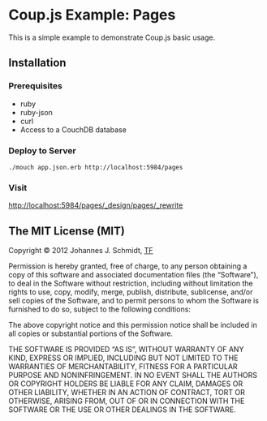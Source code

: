 Coup.js Example: Pages
======================

This is a simple example to demonstrate Coup.js basic usage.


Installation
------------

### Prerequisites

* ruby
* ruby-json
* curl
* Access to a CouchDB database


### Deploy to Server


    ./mouch app.json.erb http://localhost:5984/pages


### Visit
[http://localhost:5984/pages/\_design/pages/\_rewrite](http://localhost:5984/pages/_design/pages/_rewrite)


The MIT License (MIT)
---------------------

Copyright © 2012 Johannes J. Schmidt, [TF](ttp://die-tf.de)

Permission is hereby granted, free of charge, to any person obtaining a copy
of this software and associated documentation files (the “Software”), to deal
in the Software without restriction, including without limitation the rights
to use, copy, modify, merge, publish, distribute, sublicense, and/or sell
copies of the Software, and to permit persons to whom the Software is
furnished to do so, subject to the following conditions:

The above copyright notice and this permission notice shall be included in
all copies or substantial portions of the Software.

THE SOFTWARE IS PROVIDED “AS IS”, WITHOUT WARRANTY OF ANY KIND, EXPRESS OR
IMPLIED, INCLUDING BUT NOT LIMITED TO THE WARRANTIES OF MERCHANTABILITY,
FITNESS FOR A PARTICULAR PURPOSE AND NONINFRINGEMENT. IN NO EVENT SHALL THE
AUTHORS OR COPYRIGHT HOLDERS BE LIABLE FOR ANY CLAIM, DAMAGES OR OTHER
LIABILITY, WHETHER IN AN ACTION OF CONTRACT, TORT OR OTHERWISE, ARISING FROM,
OUT OF OR IN CONNECTION WITH THE SOFTWARE OR THE USE OR OTHER DEALINGS IN
THE SOFTWARE.
